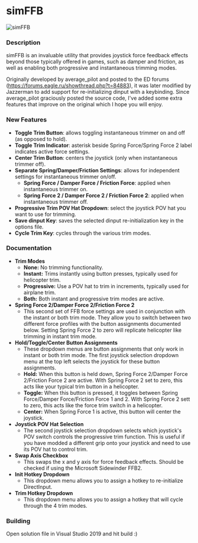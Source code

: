 # simFFB
![simFFB](https://raw.githubusercontent.com/joeyjojojunior/simffb/master/simffb_pic.png)

### Description
simFFB is an invaluable utility that provides joystick force feedback effects beyond those typically offered in games, such as damper and friction, as well as enabling both progressive and instantaneous trimming modes. 

Originally developed by average_pilot and posted to the ED forums (https://forums.eagle.ru/showthread.php?t=84883), it was later modified by Jazzerman to add support for re-initializing dinput with a keybinding. Since average_pilot graciously posted the source code, I've added some extra features that improve on the original which I hope you will enjoy.

### New Features
* **Toggle Trim Button**: allows toggling instantaneous trimmer on and off (as opposed to hold).
* **Toggle Trim Indicator**: asterisk beside Spring Force/Spring Force 2 label indicates active force settings.
* **Center Trim Button**: centers the joystick (only when instantaneous trimmer off).
* **Separate Spring/Damper/Friction Settings**: allows for independent settings for instantaneous trimmer on/off.
  * **Spring Force / Damper Force / Friction Force**: applied when instantaneous trimmer on.
  * **Spring Force 2 / Damper Force 2 / Friction Force 2**: applied when instantaneous trimmer off.
* **Progressive Trim POV Hat Dropdown**: select the joystick POV hat you want to use for trimming.
* **Save dinput Key**: saves the selected dinput re-initialization key in the options file.
* **Cycle Trim Key**: cycles through the various trim modes.

### Documentation
* **Trim Modes**
  * **None:** No trimming functionality.
  * **Instant:** Trims instantly using button presses, typically used for helicopter trim.
  * **Progressive:** Use a POV hat to trim in increments, typically used for airplane trim.
  * **Both:** Both instant and progressive trim modes are active.
* **Spring Force 2/Damper Force 2/Friction Force 2**
  * This second set of FFB force settings are used in conjunction with the instant or both trim mode. They allow you to switch between two different force profiles with the button assignments documented below. Setting Spring Force 2 to zero will replicate helicopter like trimming in instant trim mode. 
* **Hold/Toggle/Center Button Assignments**
  * These dropdown menus are button assignments that only work in instant or both trim mode. The first joystick selection dropdown menu at the top left selects the joystick for these button assignments.
  * **Hold:** When this button is held down, Spring Force 2/Damper Force 2/Friction Force 2 are active. With Spring Force 2 set to zero, this acts like your typical trim button in a helicopter.
  * **Toggle:** When this button is pressed, it toggles between Spring Force/Damper Force/Friction Force 1 and 2. With Spring Force 2 sett to zero, this acts like the force trim switch in a helicopter. 
  * **Center:** When Spring Force 1 is active, this button will center the joystick.  
* **Joystick POV Hat Selection**
  * The second joystick selection dropdown selects which joystick's POV switch controls the progressive trim function. This is useful if you have modded a different grip onto your joystick and need to use its POV hat to control trim.  
* **Swap Axis Checkbox**
  * This swaps the x and y axis for force feedback effects. Should be checked if using the Microsoft Sidewinder FFB2. 
* **Init Hotkey Dropdown**
  * This dropdown menu allows you to assign a hotkey to re-initialize DirectInput.
* **Trim Hotkey Dropdown**
  * This dropdown menu allows you to assign a hotkey that will cycle through the 4 trim modes. 


### Building
Open solution file in Visual Studio 2019 and hit build :)
